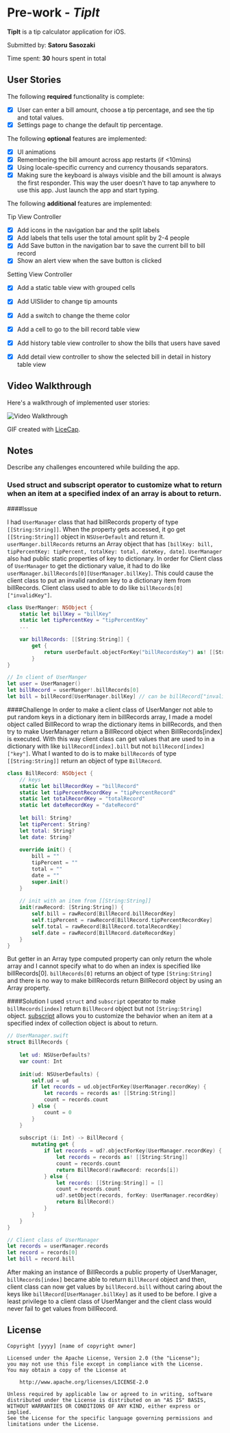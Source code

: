# Pre-work - *TipIt*

**TipIt** is a tip calculator application for iOS.

Submitted by: **Satoru Sasozaki**

Time spent: **30** hours spent in total

## User Stories

The following **required** functionality is complete:

* [x] User can enter a bill amount, choose a tip percentage, and see the tip and total values.
* [x] Settings page to change the default tip percentage.

The following **optional** features are implemented:
* [x] UI animations
* [x] Remembering the bill amount across app restarts (if <10mins)
* [x] Using locale-specific currency and currency thousands separators.
* [x] Making sure the keyboard is always visible and the bill amount is always the first responder. This way the user doesn't have to tap anywhere to use this app. Just launch the app and start typing.

The following **additional** features are implemented:

Tip View Controller

* [x] Add icons in the navigation bar and the split labels
* [x] Add labels that tells user the total amount split by 2-4 people
* [x] Add Save button in the navigation bar to save the current bill to bill record
* [x] Show an alert view when the save button is clicked

Setting View Controller

* [x] Add a static table view with grouped cells
* [x] Add UISlider to change tip amounts
* [x] Add a switch to change the theme color
* [x] Add a cell to go to the bill record table view

* [x] Add history table view controller to show the bills that users have saved
* [x] Add detail view controller to show the selected bill in detail in history table view


## Video Walkthrough

Here's a walkthrough of implemented user stories:

<img src='http://i.imgur.com/link/to/your/gif/file.gif' title='Video Walkthrough' width='' alt='Video Walkthrough' />

GIF created with [LiceCap](http://www.cockos.com/licecap/).

## Notes
Describe any challenges encountered while building the app.
### Used struct and subscript operator to customize what to return when an item at a specified index of an array is about to return.

####Issue

I had `UserManager` class that had billRecords property of type `[[String:String]]`. When the property gets accessed, it go get `[[String:String]]` object in `NSUserDefault` and return it. `userManger.billRecords` returns an Array object that has `[billKey: bill, tipPercentKey: tipPercent, totalKey: total, dateKey, date]`. `UserManager` also had public static properties of key to dictionary.
In order for Client class of `UserManager` to get the dictionary value, it had to do like `userManager.billRecords[0][UserManager.billKey]`. This could cause the client class to put an invalid random key to a dictionary item from billRecords. Client class used to able to do like `billRecords[0]["invalidKey"]`.

```swift
class UserManger: NSObject {
	static let billKey = "billKey"
	static let tipPercentKey = "tipPercentKey"
	...
	
	var billRecords: [[String:String]] {
		get {
			return userDefault.objectForKey("billRecordsKey") as! [[String:String]]
		}
}

// In client of UserManger
let user = UserManager()
let billRecord = userManger!.billRecords[0]
let bill = billRecord[UserManager.billKey] // can be billRecord["invalidKey"]
```

####Challenge
In order to make a client class of UserManger not able to put random keys in a dictionary item in billRecords array, I made a model object called BillRecord to wrap the dictionary items in billRecords, and then try to make UserManager return a BillRecord object when BillRecords[index] is executed. With this way client class can get values that are used to in a dictionary with like `billRecord[index].bill` but not `billRecord[index]["key"]`. What I wanted to do is to make `billRecords` of type `[[String:String]]` return an object of type `BillRecord`.


```swift
class BillRecord: NSObject {
    // keys
    static let billRecordKey = "billRecord"
    static let tipPercentRecordKey = "tipPercentRecord"
    static let totalRecordKey = "totalRecord"
    static let dateRecordKey = "dateRecord"
    
    let bill: String?
    let tipPercent: String?
    let total: String?
    let date: String?
    
    override init() {
        bill = ""
        tipPercent = ""
        total = ""
        date = ""
        super.init()
    }
    
    // init with an item from [[String:String]]
    init(rawRecord: [String:String]) {
        self.bill = rawRecord[BillRecord.billRecordKey]
        self.tipPercent = rawRecord[BillRecord.tipPercentRecordKey]
        self.total = rawRecord[BillRecord.totalRecordKey]
        self.date = rawRecord[BillRecord.dateRecordKey]
    }
}
```
But getter in an Array type computed property can only return the whole array and I cannot specify what to do when an index is specified like billRecords[0].
`billRecords[0]` returns an object of type `[String:String]` and there is no way to make billRecords return BillRecord object by using an Array property.


####Solution
I used `struct` and `subscript` operator to make `billRecords[index]` return `BillRecord` object but not `[String:String]` object.
<a target="_blank" href="https://developer.apple.com/library/ios/documentation/Swift/Conceptual/Swift_Programming_Language/Subscripts.html">subscript</a> allows you to customize the behavior when an item at a specified index of collection object is about to return.

```swift
// UserManager.swift
struct BillRecords {
    
    let ud: NSUserDefaults?
    var count: Int
    
    init(ud: NSUserDefaults) {
        self.ud = ud
        if let records = ud.objectForKey(UserManager.recordKey) {
            let records = records as! [[String:String]]
            count = records.count
        } else {
            count = 0
        }
    }
    
    subscript (i: Int) -> BillRecord {
        mutating get {
            if let records = ud?.objectForKey(UserManager.recordKey) {
                let records = records as! [[String:String]]
                count = records.count
                return BillRecord(rawRecord: records[i])
            } else {
                let records: [[String:String]] = []
                count = records.count
                ud?.setObject(records, forKey: UserManager.recordKey)
                return BillRecord()
            }
        }
    }
}

// Client class of UserManager
let records = userManager.records
let record = records[0]
let bill = record.bill 
```

After making an instance of BillRecords a public property of UserManager,
`billRecords[index]` became able to return `BillRecord` object and then, client class can now get values by `billRecord.bill` without caring about the keys like `billRecord[UserManager.billKey]` as it used to be before. I give a least privilege to a client class of UserManger and the client class would never fail to get values from billRecord.


## License

    Copyright [yyyy] [name of copyright owner]

    Licensed under the Apache License, Version 2.0 (the "License");
    you may not use this file except in compliance with the License.
    You may obtain a copy of the License at

        http://www.apache.org/licenses/LICENSE-2.0

    Unless required by applicable law or agreed to in writing, software
    distributed under the License is distributed on an "AS IS" BASIS,
    WITHOUT WARRANTIES OR CONDITIONS OF ANY KIND, either express or implied.
    See the License for the specific language governing permissions and
    limitations under the License.
